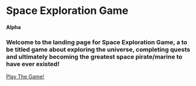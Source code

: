 # Space Exploration Game
#### Alpha

### Welcome to the landing page for Space Exploration Game, a to be titled game about exploring the universe, completing quests and ultimately becoming the greatest space pirate/marine to have ever existed!

[Play The Game!](https://vanastendev.github.io/Space-Game/version-0.0.1/)
